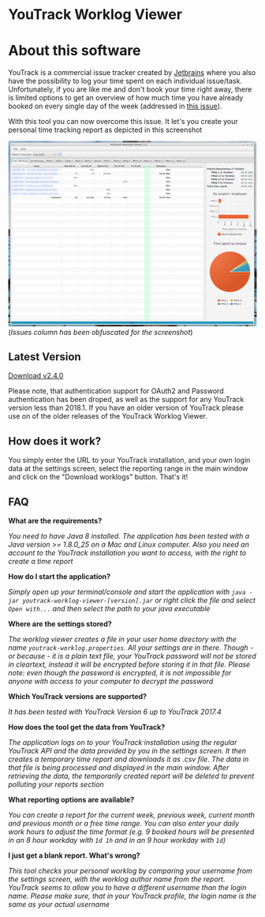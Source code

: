 YouTrack Worklog Viewer
=======================

# About this software
YouTrack is a commercial issue tracker created by [Jetbrains](https://www.jetbrains.com/youtrack/) where you also have the possibility to log your time spent on each individual issue/task. Unfortunately, if you are like me and don't book your time right away, there is limited options to get an overview of how much time you have already booked on every single day of the week (addressed in [this issue](https://youtrack.jetbrains.com/issue/JT-29224)).

With this tool you can now overcome this issue. It let's you create your personal time tracking report as depicted in this screenshot

![Screenshot of the report](https://raw.githubusercontent.com/pbauerochse/youtrack-worklog-viewer/master/screenshot.png) (*Issues column has been obfuscated for the screenshot*)

## Latest Version

[Download v2.4.0](https://github.com/pbauerochse/youtrack-worklog-viewer/releases/tag/2.4.0)

Please note, that authentication support for OAuth2 and Password authentication has been droped, as well
as the support for any YouTrack version less than 2018.1. If you have an older version of YouTrack please use
on of the older releases of the YouTrack Worklog Viewer.

## How does it work?
You simply enter the URL to your YouTrack installation, and your own login data at the settings screen, select the reporting range in the main window and click on the "Download worklogs" button. That's it!

## FAQ

**What are the requirements?**

*You need to have Java 8 installed. The application has been tested with a Java version >= 1.8.0_25 on a Mac and Linux computer. Also you need an account to the YouTrack installation you want to access, with the right to create a time report*

**How do I start the application?**

*Simply open up your terminal/console and start the application with `java -jar youtrack-worklog-viewer-[version].jar` or right click the file and select `Open with...` and then select the path to your java executable*

**Where are the settings stored?**

*The worklog viewer creates a file in your user home directory with the name `youtrack-worklog.properties`. All your settings are in there. Though - or because - it is a plain text file, your YouTrack password will not be stored in cleartext, instead it will be encrypted before storing it in that file. Please note: even though the password is encrypted, it is not impossible for anyone with access to your computer to decrypt the password*

**Which YouTrack versions are supported?**

*It has been tested with YouTrack Version 6 up to YouTrack 2017.4*

**How does the tool get the data from YouTrack?**

*The application logs on to your YouTrack installation using the regular YouTrack API and the data provided by you in the settings screen. It then creates a temporary time report and downloads it as .csv file. The data in that file is being processed and displayed in the main window. After retrieving the data, the temporarily created report will be deleted to prevent polluting your reports section*

**What reporting options are available?**

*You can create a report for the current week, previous week, current month and previous month or a free time range. You can also enter your daily work hours to adjust the time format (e.g. 9 booked hours will be presented in an 8 hour workday with `1d 1h` and in an 9 hour workday with `1d`)*  

**I just get a blank report. What's wrong?**

*This tool checks your personal worklog by comparing your username from the settings screen, with the worklog author name from the report. YouTrack seems to allow you to have a different username than the login name. Please make sure, that in your YouTrack profile, the login name is the same as your actual username*
